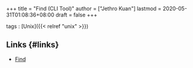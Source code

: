 +++
title = "Find (CLI Tool)"
author = ["Jethro Kuan"]
lastmod = 2020-05-31T01:08:36+08:00
draft = false
+++

tags
: [Unix]({{< relref "unix" >}})

## Links {#links}

- [Find](http://www.grymoire.com/Unix/Find.html)
